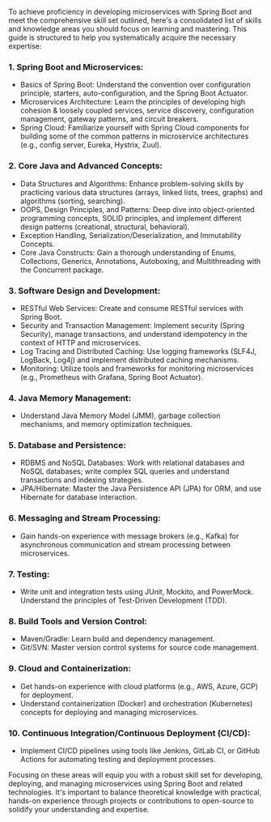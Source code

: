 To achieve proficiency in developing microservices with Spring Boot and meet the comprehensive skill set outlined, here's a consolidated list of skills and knowledge areas you should focus on learning and mastering. This guide is structured to help you systematically acquire the necessary expertise:

### 1. **Spring Boot and Microservices:**
- Basics of Spring Boot: Understand the convention over configuration principle, starters, auto-configuration, and the Spring Boot Actuator.
- Microservices Architecture: Learn the principles of developing high cohesion & loosely coupled services, service discovery, configuration management, gateway patterns, and circuit breakers.
- Spring Cloud: Familiarize yourself with Spring Cloud components for building some of the common patterns in microservice architectures (e.g., config server, Eureka, Hystrix, Zuul).

### 2. **Core Java and Advanced Concepts:**
- Data Structures and Algorithms: Enhance problem-solving skills by practicing various data structures (arrays, linked lists, trees, graphs) and algorithms (sorting, searching).
- OOPS, Design Principles, and Patterns: Deep dive into object-oriented programming concepts, SOLID principles, and implement different design patterns (creational, structural, behavioral).
- Exception Handling, Serialization/Deserialization, and Immutability Concepts.
- Core Java Constructs: Gain a thorough understanding of Enums, Collections, Generics, Annotations, Autoboxing, and Multithreading with the Concurrent package.

### 3. **Software Design and Development:**
- RESTful Web Services: Create and consume RESTful services with Spring Boot.
- Security and Transaction Management: Implement security (Spring Security), manage transactions, and understand idempotency in the context of HTTP and microservices.
- Log Tracing and Distributed Caching: Use logging frameworks (SLF4J, LogBack, Log4j) and implement distributed caching mechanisms.
- Monitoring: Utilize tools and frameworks for monitoring microservices (e.g., Prometheus with Grafana, Spring Boot Actuator).

### 4. **Java Memory Management:**
- Understand Java Memory Model (JMM), garbage collection mechanisms, and memory optimization techniques.

### 5. **Database and Persistence:**
- RDBMS and NoSQL Databases: Work with relational databases and NoSQL databases; write complex SQL queries and understand transactions and indexing strategies.
- JPA/Hibernate: Master the Java Persistence API (JPA) for ORM, and use Hibernate for database interaction.

### 6. **Messaging and Stream Processing:**
- Gain hands-on experience with message brokers (e.g., Kafka) for asynchronous communication and stream processing between microservices.

### 7. **Testing:**
- Write unit and integration tests using JUnit, Mockito, and PowerMock. Understand the principles of Test-Driven Development (TDD).

### 8. **Build Tools and Version Control:**
- Maven/Gradle: Learn build and dependency management.
- Git/SVN: Master version control systems for source code management.

### 9. **Cloud and Containerization:**
- Get hands-on experience with cloud platforms (e.g., AWS, Azure, GCP) for deployment.
- Understand containerization (Docker) and orchestration (Kubernetes) concepts for deploying and managing microservices.

### 10. **Continuous Integration/Continuous Deployment (CI/CD):**
- Implement CI/CD pipelines using tools like Jenkins, GitLab CI, or GitHub Actions for automating testing and deployment processes.

Focusing on these areas will equip you with a robust skill set for developing, deploying, and managing microservices using Spring Boot and related technologies. It's important to balance theoretical knowledge with practical, hands-on experience through projects or contributions to open-source to solidify your understanding and expertise.